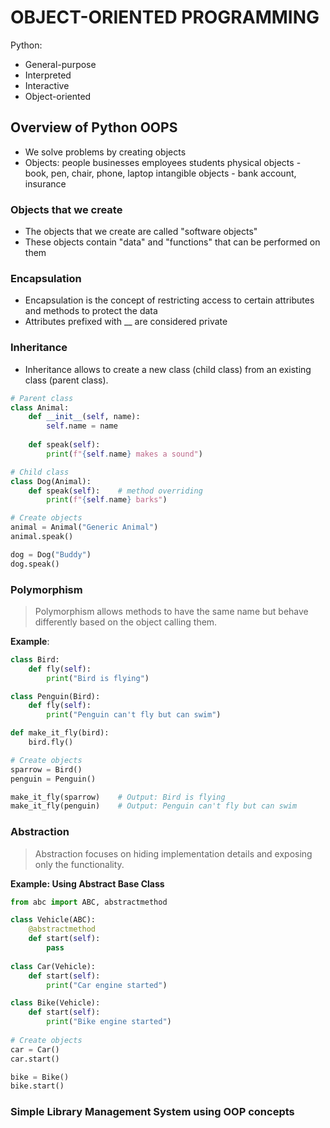 # OBJECT-ORIENTED PROGRAMMING

Python:
- General-purpose
- Interpreted
- Interactive
- Object-oriented

## Overview of Python OOPS
- We solve problems by creating objects
- Objects:
people
businesses
employees
students
physical objects - book, pen, chair, phone, laptop
intangible objects - bank account, insurance

### Objects that we create
- The objects that we create are called "software objects"
- These objects contain "data" and "functions" that can be performed on them

### Encapsulation
- Encapsulation is the concept of restricting access to certain attributes and methods to protect the data
- Attributes prefixed with __ are considered private

### Inheritance
- Inheritance allows to create a new class (child class) from an existing class (parent class).

```python
# Parent class
class Animal:
    def __init__(self, name):
        self.name = name
    
    def speak(self):
        print(f"{self.name} makes a sound")

# Child class
class Dog(Animal):
    def speak(self):    # method overriding
        print(f"{self.name} barks")

# Create objects
animal = Animal("Generic Animal")
animal.speak()

dog = Dog("Buddy")
dog.speak()
```

### Polymorphism
> Polymorphism allows methods to have the same name but behave differently based on the object calling them.

**Example**:

```python
class Bird:
    def fly(self):
        print("Bird is flying")

class Penguin(Bird):
    def fly(self):
        print("Penguin can't fly but can swim")

def make_it_fly(bird):
    bird.fly()

# Create objects
sparrow = Bird()
penguin = Penguin()

make_it_fly(sparrow)    # Output: Bird is flying
make_it_fly(penguin)    # Output: Penguin can't fly but can swim
```

### Abstraction
> Abstraction focuses on hiding implementation details and exposing only the functionality.

**Example: Using Abstract Base Class**

```python
from abc import ABC, abstractmethod

class Vehicle(ABC):
    @abstractmethod
    def start(self):
        pass
    
class Car(Vehicle):
    def start(self):
        print("Car engine started")

class Bike(Vehicle):
    def start(self):
        print("Bike engine started")
        
# Create objects
car = Car()
car.start()

bike = Bike()
bike.start()
```

### Simple Library Management System using OOP concepts
